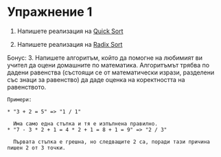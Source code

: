 # Упражнение 1

1. Напишете реализация на [Quick Sort](https://en.wikipedia.org/wiki/Quicksort)

2. Напишете реализация на [Radix Sort](https://en.wikipedia.org/wiki/Radix_sort)

Бонус:
3. Напишете алгоритъм, който да помогне на любимият ви учител да оцени домашните по математика. Алгоритъмът трябва по дадени равенства (състоящи се от математически изрази, разделени със знаци за равенство) да даде оценка на коректността на равенството.

    Примери:

    * "3 + 2 = 5" => "1 / 1"

      Има само една стъпка и тя е изпълнена правилно.
    * "7 - 3 * 2 + 1 = 4 * 2 + 1 = 8 + 1 = 9" => "2 / 3"

      Първата стъпка е грешна, но следващите 2 са, поради тази причина пишен 2 от 3 точки.
